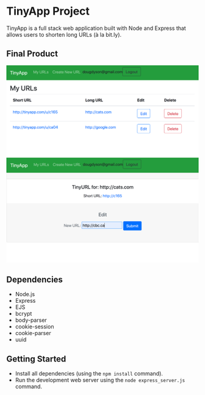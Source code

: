 # TinyApp Project

TinyApp is a full stack web application built with Node and Express that allows users to shorten long URLs (à la bit.ly).

## Final Product

!["Index"](/docs/index-view.png)
!["Edit"](/docs/edit-view.png)

## Dependencies

- Node.js
- Express
- EJS
- bcrypt
- body-parser
- cookie-session
- cookie-parser
- uuid


## Getting Started

- Install all dependencies (using the `npm install` command).
- Run the development web server using the `node express_server.js` command.
